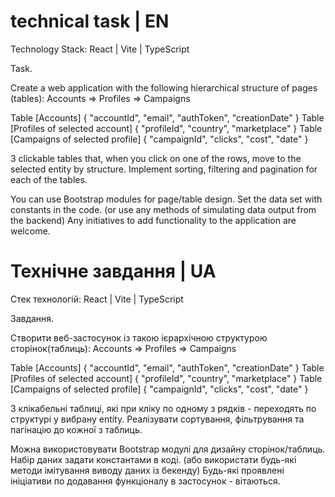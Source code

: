# technical task | EN

Technology Stack: React | Vite | TypeScript

Task.

Create a web application with the following hierarchical structure of pages (tables):
Accounts => Profiles => Campaigns

Table [Accounts] {
"accountId", "email", "authToken", "creationDate"
}
Table [Profiles of selected account] {
"profileId", "country", "marketplace"
}
Table [Campaigns of selected profile] {
"campaignId", "clicks", "cost", "date"
}

3 clickable tables that, when you click on one of the rows, move to the selected entity by structure.
Implement sorting, filtering and pagination for each of the tables.

You can use Bootstrap modules for page/table design.
Set the data set with constants in the code. (or use any methods of simulating data output from the backend)
Any initiatives to add functionality to the application are welcome.



# Технічне завдання | UA


Стек технологій: React | Vite | TypeScript

Завдання.

Створити веб-застосунок із такою ієрархічною структурою сторінок(таблиць):
Accounts => Profiles => Campaigns

Table [Accounts] {
"accountId", "email", "authToken", "creationDate"
}
Table [Profiles of selected account] {
"profileId", "country", "marketplace"
}
Table [Campaigns of selected profile] {
"campaignId", "clicks", "cost", "date"
}

3 клікабельні таблиці, які при кліку по одному з рядків - переходять по структурі у вибрану entity.
Реалізувати сортування, фільтрування та пагінацію до кожної з таблиць.

Можна використовувати Bootstrap модулі для дизайну сторінок/таблиць.
Набір даних задати константами в коді. (або використати будь-які методи імітування виводу даних із бекенду)
Будь-які проявлені ініціативи по додавання функціоналу в застосунок - вітаються.
